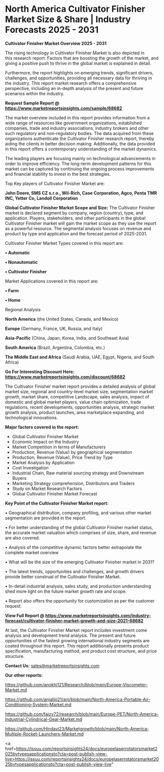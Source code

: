 # North America Cultivator Finisher Market Size & Share | Industry Forecasts 2025 - 2031

<Strong> Cultivator Finisher Market Overview 2025 - 2031</strong>

The rising technology in Cultivator Finisher Market is also depicted in this research report. Factors that are boosting the growth of the market, and giving a positive push to thrive in the global market is explained in detail.

Furthermore, the report highlights on emerging trends, significant drivers, challenges, and opportunities, providing all necessary data for thriving in the industry. This report market research offers a comprehensive perspective, including an in-depth analysis of the present and future scenarios within the industry.

<strong>Request Sample Report @ <a href=https://www.marketreportsinsights.com/sample/68682>https://www.marketreportsinsights.com/sample/68682</a></strong>

The market overview included in this report provides information from a wide range of resources like government organizations, established companies, trade and industry associations, industry brokers and other such regulatory and non-regulatory bodies. The data acquired from these organizations authenticate the Cultivator Finisher research report, thereby aiding the clients in better decision making. Additionally, the data provided in this report offers a contemporary understanding of the market dynamics.

The leading players are focusing mainly on technological advancements in order to improve efficiency. The long-term development patterns for this market can be captured by continuing the ongoing process improvements and financial stability to invest in the best strategies.

Top Key players of Cultivator Finisher Market are:

<strong>John Deere, SMS CZ s.r.o., Wil-Rich, Case Corporation, Agco, Penta TMR INC, Yetter Co, Landoll Corporation</strong>

<strong><b>Global Cultivator Finisher Market Scope and Size:</b></strong>
The Cultivator Finisher market is declared segment by company, region (country), type, and application. Players, stakeholders, and other participants in the global Cultivator Finisher market will gain the market scope as they use the report as a powerful resource. The segmental analysis focuses on revenue and product by type and application and the forecast period of 2025-2031.

Cultivator Finisher Market Types covered in this report are:

<strong>• Automatic

• Nonautomatic

• Cultivator Finisher</strong>

Market Applications covered in this report are:

<strong>• Farm

• Home</strong> 

Regional Analysis

<strong>North America</strong> (the United States, Canada, and Mexico)

<strong>Europe</strong> (Germany, France, UK, Russia, and Italy)

<strong>Asia-Pacific</strong> (China, Japan, Korea, India, and Southeast Asia)

<strong>South America</strong> (Brazil, Argentina, Colombia, etc.)

<strong>The Middle East and Africa</strong> (Saudi Arabia, UAE, Egypt, Nigeria, and South Africa)

<strong>Go For Interesting Discount Here: <a href=https://www.marketreportsinsights.com/discount/68682>https://www.marketreportsinsights.com/discount/68682</a></strong>

The Cultivator Finisher market report provides a detailed analysis of global market size, regional and country-level market size, segmentation market growth, market share, competitive Landscape, sales analysis, impact of domestic and global market players, value chain optimization, trade regulations, recent developments, opportunities analysis, strategic market growth analysis, product launches, area marketplace expanding, and technological innovations.

<strong><b>Major factors covered in the report:</b></strong>
<ul>
  <li>Global Cultivator Finisher Market </li>
  <li>Economic Impact on the Industry</li>
  <li>Market Competition in terms of Manufacturers</li>
  <li>Production, Revenue (Value) by geographical segmentation</li>
  <li>Production, Revenue (Value), Price Trend by Type</li>
  <li>Market Analysis by Application</li>
  <li>Cost Investigation</li>
  <li>Industrial Chain, Raw material sourcing strategy and Downstream Buyers</li>
  <li>Marketing Strategy comprehension, Distributors and Traders</li>
  <li>Study on Market Research Factors</li>
  <li>Global Cultivator Finisher Market Forecast</li>
</ul>

<strong><b>Key Point of the Cultivator Finisher Market report:</b></strong>

• Geographical distribution, company profiling, and various other market segmentation are provided in the report.

• For better understanding of the global Cultivator Finisher market status, the accurate market valuation which comprises of size, share, and revenue are also covered.

• Analysis of the competitive dynamic factors better extrapolate the complete market overview

• What will be the size of the emerging Cultivator Finisher market in 2031?

• The latest trends, opportunities and challenges, and growth drivers provide better construal of the Cultivator Finisher Market.

• In-detail industrial analysis, sales study, and production understanding shed more light on the future market growth rate and scope.

• Report also offers the opportunity for customization as per the customer request.

<strong><b>View Full Report @ <a href=https://www.marketreportsinsights.com/industry-forecast/cultivator-finisher-market-growth-and-size-2021-68682>https://www.marketreportsinsights.com/industry-forecast/cultivator-finisher-market-growth-and-size-2021-68682</a></b></strong>


At last, the Cultivator Finisher Market report includes investment come analysis and development trend analysis. The present and future opportunities of the fastest growing international industry segments are coated throughout this report. This report additionally presents product specification, manufacturing method, and product cost structure, and price structure.

<strong>Contact Us:</strong>
sales@marketreportsinsights.com

<strong>Our other reports:</strong>

<a href=https://github.com/anokhi121/Research/blob/main/Europe-Viscometer-Market.md>https://github.com/anokhi121/Research/blob/main/Europe-Viscometer-Market.md</a>

<a href=https://github.com/anjaliiii21/anj/blob/main/North-America-Portable-Air-Conditioning-System-Market.md>https://github.com/anjaliiii21/anj/blob/main/North-America-Portable-Air-Conditioning-System-Market.md</a>

<a href=https://github.com/faizy72/research/blob/main/Europe-PET/North-America-Industrial-Cylindrical-Gear-Market.md>https://github.com/faizy72/research/blob/main/Europe-PET/North-America-Industrial-Cylindrical-Gear-Market.md</a>

<a href=https://github.com/Hindavi23/Marketgrowth/blob/main/North-America-Multiple-Rocket-Launchers-Market.md>https://github.com/Hindavi23/Marketgrowth/blob/main/North-America-Multiple-Rocket-Launchers-Market.md</a>

<a href=https://issuu.com/reportsinsights24/docs/europelaserrotatorsmarket2025bytypesapplicationsto?cta=post-publish-view-live>https://issuu.com/reportsinsights24/docs/europelaserrotatorsmarket2025bytypesapplicationsto?cta=post-publish-view-live</a>"
